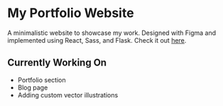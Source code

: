 # My Portfolio Website

A minimalistic website to showcase my work. Designed with Figma and implemented using React, Sass, and Flask. Check it out <a href="https://alexhom.herokuapp.com/">here</a>.

## Currently Working On
- Portfolio section
- Blog page
- Adding custom vector illustrations

